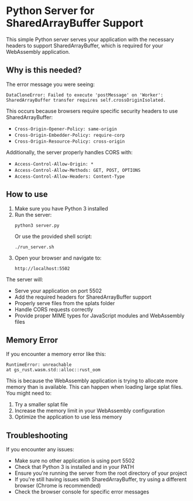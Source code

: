 # Python Server for SharedArrayBuffer Support

This simple Python server serves your application with the necessary headers to support SharedArrayBuffer, which is required for your WebAssembly application.

## Why is this needed?

The error message you were seeing:
```
DataCloneError: Failed to execute 'postMessage' on 'Worker': SharedArrayBuffer transfer requires self.crossOriginIsolated.
```

This occurs because browsers require specific security headers to use SharedArrayBuffer:
- `Cross-Origin-Opener-Policy: same-origin`
- `Cross-Origin-Embedder-Policy: require-corp`
- `Cross-Origin-Resource-Policy: cross-origin`

Additionally, the server properly handles CORS with:
- `Access-Control-Allow-Origin: *`
- `Access-Control-Allow-Methods: GET, POST, OPTIONS`
- `Access-Control-Allow-Headers: Content-Type`

## How to use

1. Make sure you have Python 3 installed
2. Run the server:
   ```
   python3 server.py
   ```
   Or use the provided shell script:
   ```
   ./run_server.sh
   ```
3. Open your browser and navigate to:
   ```
   http://localhost:5502
   ```

The server will:
- Serve your application on port 5502
- Add the required headers for SharedArrayBuffer support
- Properly serve files from the splats folder
- Handle CORS requests correctly
- Provide proper MIME types for JavaScript modules and WebAssembly files

## Memory Error

If you encounter a memory error like this:
```
RuntimeError: unreachable
at gs_rust.wasm.std::alloc::rust_oom
```

This is because the WebAssembly application is trying to allocate more memory than is available. This can happen when loading large splat files. You might need to:

1. Try a smaller splat file
2. Increase the memory limit in your WebAssembly configuration
3. Optimize the application to use less memory

## Troubleshooting

If you encounter any issues:
- Make sure no other application is using port 5502
- Check that Python 3 is installed and in your PATH
- Ensure you're running the server from the root directory of your project
- If you're still having issues with SharedArrayBuffer, try using a different browser (Chrome is recommended)
- Check the browser console for specific error messages 